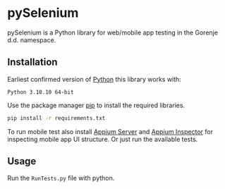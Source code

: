 # pySelenium

pySelenium is a Python library for web/mobile app testing in the Gorenje d.d. namespace.

## Installation

Earliest confirmed version of [Python](https://www.python.org/) this library works with:

```
Python 3.10.10 64-bit
```

Use the package manager [pip](https://pip.pypa.io/en/stable/) to install the required libraries.

```bash
pip install -r requirements.txt
```

To run mobile test also install [Appium Server](https://github.com/appium/appium-desktop) and [Appium Inspector](https://github.com/appium/appium-inspector) for inspecting mobile app UI structure. Or just run the available tests.

## Usage

Run the `RunTests.py` file with python.



